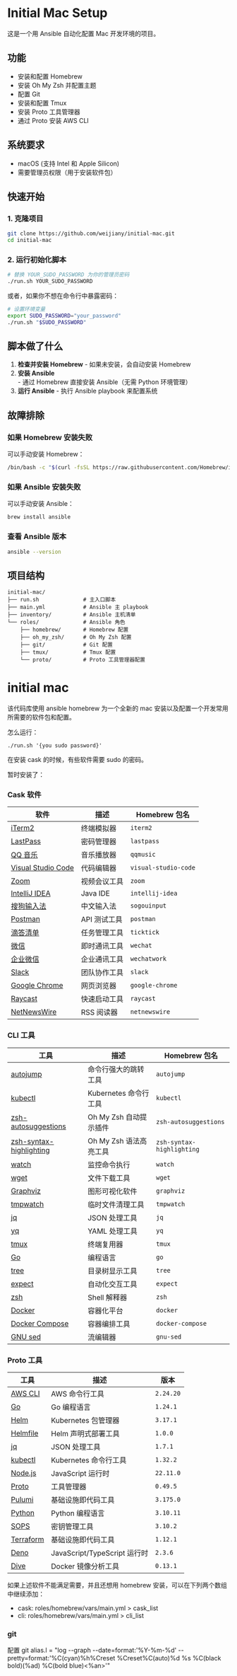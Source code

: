 # Initial Mac Setup

这是一个用 Ansible 自动化配置 Mac 开发环境的项目。

## 功能

- 安装和配置 Homebrew
- 安装 Oh My Zsh 并配置主题
- 配置 Git
- 安装和配置 Tmux
- 安装 Proto 工具管理器
- 通过 Proto 安装 AWS CLI

## 系统要求

- macOS (支持 Intel 和 Apple Silicon)
- 需要管理员权限（用于安装软件包）

## 快速开始

### 1. 克隆项目

```bash
git clone https://github.com/weijiany/initial-mac.git
cd initial-mac
```

### 2. 运行初始化脚本

```bash
# 替换 YOUR_SUDO_PASSWORD 为你的管理员密码
./run.sh YOUR_SUDO_PASSWORD
```

或者，如果你不想在命令行中暴露密码：

```bash
# 设置环境变量
export SUDO_PASSWORD="your_password"
./run.sh "$SUDO_PASSWORD"
```

## 脚本做了什么

1. **检查并安装 Homebrew** - 如果未安装，会自动安装 Homebrew
2. **安装 Ansible** - 通过 Homebrew 直接安装 Ansible（无需 Python 环境管理）
3. **运行 Ansible** - 执行 Ansible playbook 来配置系统

## 故障排除

### 如果 Homebrew 安装失败

可以手动安装 Homebrew：

```bash
/bin/bash -c "$(curl -fsSL https://raw.githubusercontent.com/Homebrew/install/HEAD/install.sh)"
```

### 如果 Ansible 安装失败

可以手动安装 Ansible：

```bash
brew install ansible
```

### 查看 Ansible 版本

```bash
ansible --version
```

## 项目结构

```
initial-mac/
├── run.sh              # 主入口脚本
├── main.yml            # Ansible 主 playbook
├── inventory/          # Ansible 主机清单
└── roles/              # Ansible 角色
    ├── homebrew/       # Homebrew 配置
    ├── oh_my_zsh/      # Oh My Zsh 配置
    ├── git/            # Git 配置
    ├── tmux/           # Tmux 配置
    └── proto/          # Proto 工具管理器配置
```

# initial mac

该代码库使用 ansible homebrew 为一个全新的 mac 安装以及配置一个开发常用所需要的软件包和配置。

怎么运行：

```
./run.sh '{you sudo password}'
```

在安装 cask 的时候，有些软件需要 sudo 的密码。

暂时安装了：

### Cask 软件

| 软件                                                 | 描述           | Homebrew 包名        |
| ---------------------------------------------------- | -------------- | -------------------- |
| [iTerm2](https://iterm2.com/)                        | 终端模拟器     | `iterm2`             |
| [LastPass](https://www.lastpass.com/)                | 密码管理器     | `lastpass`           |
| [QQ 音乐](https://y.qq.com/)                         | 音乐播放器     | `qqmusic`            |
| [Visual Studio Code](https://code.visualstudio.com/) | 代码编辑器     | `visual-studio-code` |
| [Zoom](https://zoom.us/)                             | 视频会议工具   | `zoom`               |
| [IntelliJ IDEA](https://www.jetbrains.com/idea/)     | Java IDE       | `intellij-idea`      |
| [搜狗输入法](https://pinyin.sogou.com/)              | 中文输入法     | `sogouinput`         |
| [Postman](https://www.postman.com/)                  | API 测试工具   | `postman`            |
| [滴答清单](https://dida365.com/)                     | 任务管理工具   | `ticktick`           |
| [微信](https://weixin.qq.com/)                       | 即时通讯工具   | `wechat`             |
| [企业微信](https://work.weixin.qq.com/)              | 企业通讯工具   | `wechatwork`         |
| [Slack](https://slack.com/)                          | 团队协作工具   | `slack`              |
| [Google Chrome](https://www.google.com/chrome/)      | 网页浏览器     | `google-chrome`      |
| [Raycast](https://www.raycast.com/)                  | 快速启动工具   | `raycast`            |
| [NetNewsWire](https://netnewswire.com/)              | RSS 阅读器     | `netnewswire`        |

### CLI 工具

| 工具                                                                            | 描述                   | Homebrew 包名             |
| ------------------------------------------------------------------------------- | ---------------------- | ------------------------- |
| [autojump](https://github.com/wting/autojump)                                   | 命令行强大的跳转工具   | `autojump`                |
| [kubectl](https://github.com/kubernetes/kubectl)                                | Kubernetes 命令行工具  | `kubectl`                 |
| [zsh-autosuggestions](https://github.com/zsh-users/zsh-autosuggestions)         | Oh My Zsh 自动提示插件 | `zsh-autosuggestions`     |
| [zsh-syntax-highlighting](https://github.com/zsh-users/zsh-syntax-highlighting) | Oh My Zsh 语法高亮工具 | `zsh-syntax-highlighting` |
| [watch](https://man7.org/linux/man-pages/man1/watch.1.html)                     | 监控命令执行           | `watch`                   |
| [wget](https://www.gnu.org/software/wget/)                                      | 文件下载工具           | `wget`                    |
| [Graphviz](https://graphviz.org/)                                               | 图形可视化软件         | `graphviz`                |
| [tmpwatch](https://linux.die.net/man/8/tmpwatch)                                | 临时文件清理工具       | `tmpwatch`                |
| [jq](https://stedolan.github.io/jq/)                                            | JSON 处理工具          | `jq`                      |
| [yq](https://github.com/mikefarah/yq)                                           | YAML 处理工具          | `yq`                      |
| [tmux](https://github.com/tmux/tmux)                                            | 终端复用器             | `tmux`                    |
| [Go](https://golang.org/)                                                       | 编程语言               | `go`                      |
| [tree](https://linux.die.net/man/1/tree)                                        | 目录树显示工具         | `tree`                    |
| [expect](https://linux.die.net/man/1/expect)                                    | 自动化交互工具         | `expect`                  |
| [zsh](https://www.zsh.org/)                                                     | Shell 解释器           | `zsh`                     |
| [Docker](https://www.docker.com/)                                               | 容器化平台             | `docker`                  |
| [Docker Compose](https://docs.docker.com/compose/)                              | 容器编排工具           | `docker-compose`          |
| [GNU sed](https://www.gnu.org/software/sed/)                                    | 流编辑器               | `gnu-sed`                 |

### Proto 工具

| 工具                                                                 | 描述                     | 版本      |
| -------------------------------------------------------------------- | ------------------------ | --------- |
| [AWS CLI](https://aws.amazon.com/cli/)                              | AWS 命令行工具           | `2.24.20` |
| [Go](https://golang.org/)                                            | Go 编程语言              | `1.24.1`  |
| [Helm](https://helm.sh/)                                             | Kubernetes 包管理器      | `3.17.1`  |
| [Helmfile](https://github.com/helmfile/helmfile)                     | Helm 声明式部署工具      | `1.0.0`   |
| [jq](https://stedolan.github.io/jq/)                                 | JSON 处理工具            | `1.7.1`   |
| [kubectl](https://kubernetes.io/docs/reference/kubectl/)             | Kubernetes 命令行工具    | `1.32.2`  |
| [Node.js](https://nodejs.org/)                                       | JavaScript 运行时        | `22.11.0` |
| [Proto](https://moonrepo.dev/proto)                                  | 工具管理器               | `0.49.5`  |
| [Pulumi](https://www.pulumi.com/)                                    | 基础设施即代码工具       | `3.175.0` |
| [Python](https://www.python.org/)                                    | Python 编程语言          | `3.10.11` |
| [SOPS](https://github.com/mozilla/sops)                              | 密钥管理工具             | `3.10.2`  |
| [Terraform](https://www.terraform.io/)                               | 基础设施即代码工具       | `1.12.1`  |
| [Deno](https://deno.land/)                                           | JavaScript/TypeScript 运行时 | `2.3.6` |
| [Dive](https://github.com/wagoodman/dive)                            | Docker 镜像分析工具      | `0.13.1`  |

如果上述软件不能满足需要，并且还想用 homebrew 安装，可以在下列两个数组中继续添加：

- cask: roles/homebrew/vars/main.yml > cask_list
- cli: roles/homebrew/vars/main.yml > cli_list

### git

配置 git alias.l = "log --graph --date=format:'%Y-%m-%d' --pretty=format:'%C(cyan)%h%Creset %Creset%C(auto)%d %s %C(black bold)(%ad) %C(bold blue)<%an>'"
